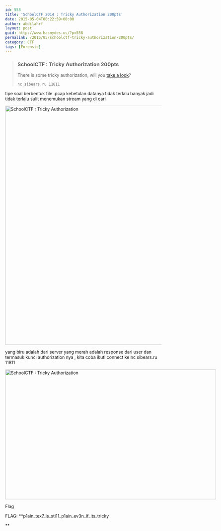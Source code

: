 ```yaml
---
id: 558
title: 'SchoolCTF 2014 : Tricky Authorization 200pts'
date: 2015-05-04T00:22:59+00:00
author: abdilahrf
layout: post
guid: http://www.hasnydes.us/?p=558
permalink: /2015/05/schoolctf-tricky-authorization-200pts/
category: CTF
tags: [Forensic]
---
```

> ### SchoolCTF : Tricky Authorization 200pts
> 
> There is some tricky authorization, will you [take a look](http://school-ctf.org/files/task_35f2cc9bcf7e8d5ca53bb29764f323ca32aa14e8.pcap)?
> 
> `nc sibears.ru 11811`

<!--more-->

tipe soal berbentuk file .pcap kebetulan datanya tidak terlalu banyak jadi tidak terlalu sulit menemukan stream yang di cari

[<img class="aligncenter size-full wp-image-559" src="http://abdilahrf.github.io/images/2015/05/authorization.png" alt="SchoolCTF : Tricky Authorization" width="1366" height="768" />](http://abdilahrf.github.io/images/2015/05/authorization.png)

yang biru adalah dari server yang merah adalah response dari user dan termasuk kunci authorization nya , kita coba ikuti connect ke nc sibears.ru 11811

<div id="attachment_560" style="width: 689px" class="wp-caption aligncenter">
  <a href="http://abdilahrf.github.io/images/2015/05/flag2.png"><img class="size-full wp-image-560" src="http://abdilahrf.github.io/images/2015/05/flag2.png" alt="SchoolCTF : Tricky Authorization" width="679" height="417" /></a>
  
  <p class="wp-caption-text">
    Flag
  </p>
</div>

FLAG: **p1ain\_tex7\_is\_sti11\_p1ain\_ev3n\_if\_its\_tricky
  
** 

&nbsp;